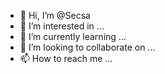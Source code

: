 - 👋 Hi, I’m @Secsa
- 👀 I’m interested in ...
- 🌱 I’m currently learning ...
- 💞️ I’m looking to collaborate on ...
- 📫 How to reach me ...

<!---
Secsa/Secsa is a ✨ special ✨ repository because its `README.md` (this file) appears on your GitHub profile.
You can click the Preview link to take a look at your changes.
--->
